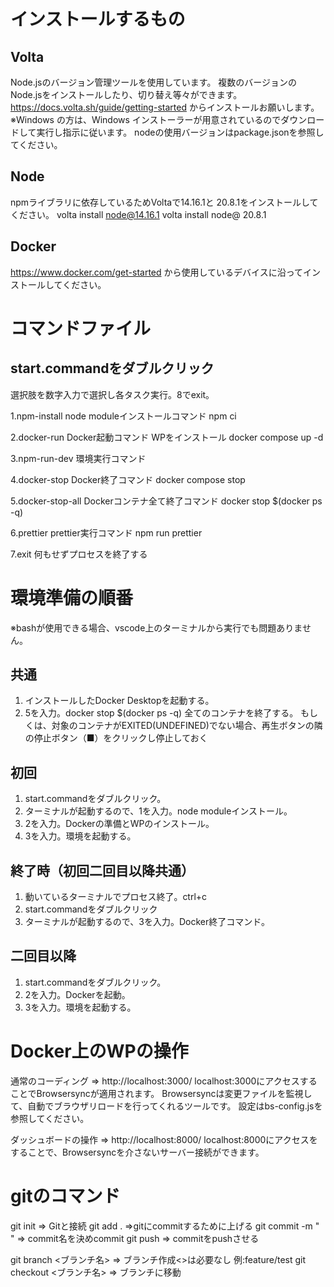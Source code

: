 # インストールするもの

## Volta
Node.jsのバージョン管理ツールを使用しています。
複数のバージョンのNode.jsをインストールしたり、切り替え等々ができます。
https://docs.volta.sh/guide/getting-started
からインストールお願いします。
※Windows の方は、Windows インストーラーが用意されているのでダウンロードして実行し指示に従います。
nodeの使用バージョンはpackage.jsonを参照してください。

## Node
npmライブラリに依存しているためVoltaで14.16.1と 20.8.1をインストールしてください。
volta install node@14.16.1
volta install node@ 20.8.1

## Docker
https://www.docker.com/get-started
から使用しているデバイスに沿ってインストールしてください。

# コマンドファイル
## start.commandをダブルクリック
選択肢を数字入力で選択し各タスク実行。8でexit。

1.npm-install
node moduleインストールコマンド
npm ci

2.docker-run
Docker起動コマンド
WPをインストール
docker compose up -d

3.npm-run-dev
環境実行コマンド

4.docker-stop
Docker終了コマンド
docker compose stop

5.docker-stop-all
Dockerコンテナ全て終了コマンド
docker stop $(docker ps -q)

6.prettier
prettier実行コマンド
npm run prettier

7.exit
何もせずプロセスを終了する

# 環境準備の順番
※bashが使用できる場合、vscode上のターミナルから実行でも問題ありません。

## 共通
1. インストールしたDocker Desktopを起動する。
2. 5を入力。docker stop $(docker ps -q)
全てのコンテナを終了する。
もしくは、対象のコンテナがEXITED(UNDEFINED)でない場合、再生ボタンの隣の停止ボタン（■）をクリックし停止しておく

## 初回
1. start.commandをダブルクリック。
2. ターミナルが起動するので、1を入力。node moduleインストール。
3. 2を入力。Dockerの準備とWPのインストール。
4. 3を入力。環境を起動する。

## 終了時（初回二回目以降共通）
1. 動いているターミナルでプロセス終了。ctrl+c
2. start.commandをダブルクリック
3. ターミナルが起動するので、3を入力。Docker終了コマンド。

## 二回目以降
1. start.commandをダブルクリック。
2. 2を入力。Dockerを起動。
3. 3を入力。環境を起動する。

# Docker上のWPの操作

通常のコーディング => http://localhost:3000/
localhost:3000にアクセスすることでBrowsersyncが適用されます。
Browsersyncは変更ファイルを監視して、自動でブラウザリロードを行ってくれるツールです。
設定はbs-config.jsを参照してください。

ダッシュボードの操作 => http://localhost:8000/
localhost:8000にアクセスをすることで、Browsersyncを介さないサーバー接続ができます。


# gitのコマンド
git init => Gitと接続
git add . =>gitにcommitするために上げる
git commit -m " " => commit名を決めcommit
git push => commitをpushさせる

git branch <ブランチ名> => ブランチ作成<>は必要なし 例:feature/test
git checkout <ブランチ名> => ブランチに移動